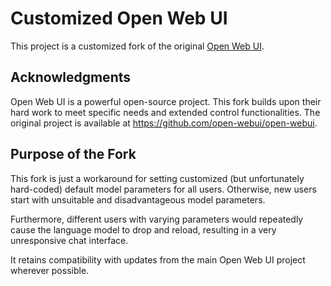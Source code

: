 # Customized Open Web UI

This project is a customized fork of the original [Open Web UI](https://github.com/open-webui/open-webui). 



## Acknowledgments
Open Web UI is a powerful open-source project. This fork builds upon their hard work to meet specific needs and extended control functionalities. The original project is available at https://github.com/open-webui/open-webui.

## Purpose of the Fork
This fork is just a workaround for setting customized (but unfortunately hard-coded) default model parameters for all users. Otherwise, new users start with unsuitable and disadvantageous model parameters. 

Furthermore, different users with varying parameters would repeatedly cause the language model to drop and reload, resulting in a very unresponsive chat interface.

It retains compatibility with updates from the main Open Web UI project wherever possible.

